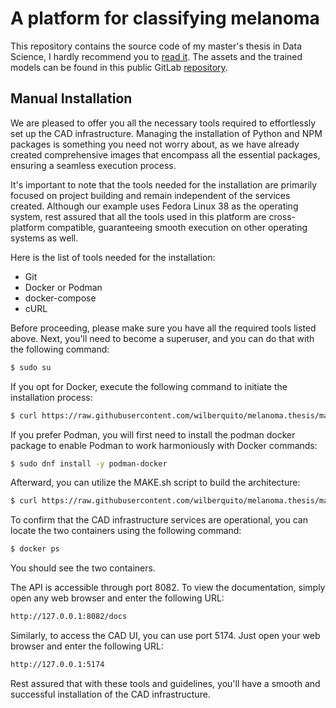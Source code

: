 # A platform for classifying melanoma

This repository contains the source code of my master's thesis in Data Science,
I hardly recommend you to [read
it](https://raw.githubusercontent.com/wilberquito/melanoma.thesis/remake/Doc/remake/main.pdf).
The assets and the trained models can be found in this public GitLab
[repository](https://gitlab.com/wilberquito/open.thesis).

## Manual Installation

We are pleased to offer you all the necessary tools required to effortlessly
set up the CAD infrastructure. Managing the installation of Python and NPM
packages is something you need not worry about, as we have already created
comprehensive images that encompass all the essential packages, ensuring a
seamless execution process.

It's important to note that the tools needed for the installation are primarily
focused on project building and remain independent of the services created.
Although our example uses Fedora Linux 38 as the operating system, rest assured
that all the tools used in this platform are cross-platform compatible,
guaranteeing smooth execution on other operating systems as well.

Here is the list of tools needed for the installation:

- Git
- Docker or Podman
- docker-compose
- cURL

Before proceeding, please make sure you have all the required tools listed
above. Next, you'll need to become a superuser, and you can do that with the
following command:

```bash
$ sudo su
```

If you opt for Docker, execute the following command to initiate the
installation process:

```bash
$ curl https://raw.githubusercontent.com/wilberquito/melanoma.thesis/main/MAKE.sh | bash
```

If you prefer Podman, you will first need to install the podman docker package
to enable Podman to work harmoniously with Docker commands:

```bash
$ sudo dnf install -y podman-docker
```

Afterward, you can utilize the MAKE.sh script to build the architecture:

```bash
$ curl https://raw.githubusercontent.com/wilberquito/melanoma.thesis/main/MAKE.sh | bash
```

To confirm that the CAD infrastructure services are operational, you can locate
the two containers using the following command:

```bash
$ docker ps
```

You should see the two containers.

The API is accessible through port 8082. To view the documentation, simply open
any web browser and enter the following URL:

```bash
http://127.0.0.1:8082/docs
```

Similarly, to access the CAD UI, you can use port 5174. Just open your web
browser and enter the following URL:

```bash
http://127.0.0.1:5174
```

Rest assured that with these tools and guidelines, you'll have a smooth and
successful installation of the CAD infrastructure.
